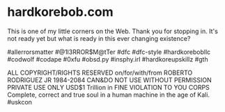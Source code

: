 # hardkorebob.com
This is one of my little corners on the Web. Thank you for stopping in. It's not ready yet but what is ready in this ever changing existence? 

#allerrorsmatter #@1l3RROR$M@tTer #dfc #dfc-style #hardkorebobllc #codwolf #codape #0xfu #obsd.py #insphy.irl #hardkoreupskillz
#gth

ALL COPYRIGHT/RIGHTS RESERVED on/for/with/from ROBERTO RODRIGUEZ JR 1984-2084
CAN&DO NOT USE WITHOUT PERMISSION
PRIVATE USE ONLY 
USD$1 Trillion in FINE VIOLATION TO YOU CORPS
Complete, correct and true soul in a human machine in the age of Kali. #uskcon

